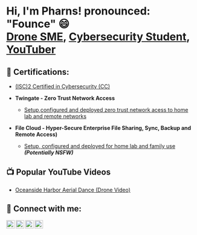 <h1>Hi, I'm Pharns! pronounced: "Founce" 😄 <br/><a href="https://www.linkedin.com/in/pharns/">Drone SME</a>, <a href="https://github.com/Pharns">Cybersecurity Student</a>, <a href="https://youtube.com/@PharnsGenece?si=oKLRWZWFlMvSUvTo">YouTuber</a></h1>

<h2>📃 Certifications:</h2>

- [(ISC)2 Certified in Cybersecurity (CC) ](https://github.com/joshmadakor1/Algorithms-Practice)

- <b>Twingate - Zero Trust Network Access </b>
  - [Setup,configured and deployed zero trust network acess to home lab and remote networks](https://github.com/joshmadakor1/Algorithms-Practice)
- <b>File Cloud - Hyper-Secure Enterprise File Sharing, Sync, Backup and Remote Access)</b>
  - [Setup, configured and deployed for home lab and family use](https://github.com/joshmadakor1/4chan-Image-Analysis-Middleware-C964) <b><i>(Potentially NSFW)</b></i>


<h2>📺 Popular YouTube Videos</h2>

- [Oceanside Harbor Aerial Dance (Drone Video) ](https://youtu.be/xxSVpFxjK00?si=F45V31UJdrDYh6Xu)

<h2> 🤳 Connect with me:</h2>

[<img align="left" alt="JoshMadakor | YouTube" width="22px" src="https://cdn.jsdelivr.net/npm/simple-icons@v3/icons/youtube.svg" />][youtube]
[<img align="left" alt="JoshMadakor | Twitter" width="22px" src="https://cdn.jsdelivr.net/npm/simple-icons@v3/icons/twitter.svg" />][twitter]
[<img align="left" alt="JoshMadakor | LinkedIn" width="22px" src="https://cdn.jsdelivr.net/npm/simple-icons@v3/icons/linkedin.svg" />][linkedin]
[<img align="left" alt="JoshMadakor | Instagram" width="22px" src="https://cdn.jsdelivr.net/npm/simple-icons@v3/icons/instagram.svg" />][instagram]

[twitter]: https://twitter.com/pharns
[youtube]: https://www.youtube.com/pharnsgenece
[instagram]: https://www.instagram.com/pharns/
[linkedin]:  https://www.linkedin.com/in/pharns/


<!--
**Pharns/Pharns** is a ✨ _special_ ✨ repository because its `README.md` (this file) appears on your GitHub profile.

Here are some ideas to get you started:

- 🔭 I’m currently working on ...
- 🌱 I’m currently learning ...
- 👯 I’m looking to collaborate on ...
- 🤔 I’m looking for help with ...
- 💬 Ask me about ...
- 📫 How to reach me: ...
- 😄 Pronouns: ...
- ⚡ Fun fact: ...
-->
